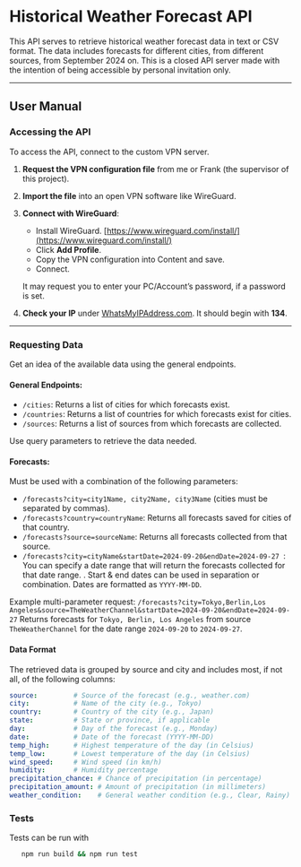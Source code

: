 # Historical Weather Forecast API

This API serves to retrieve historical weather forecast data in text or CSV format. The data includes forecasts for different cities, from different sources, from September 2024 on. This is a closed API server made with the intention of being accessible by personal invitation only.

---

## User Manual

### Accessing the API
To access the API, connect to the custom VPN server.

1. **Request the VPN configuration file** from me or Frank (the supervisor of this project).
2. **Import the file** into an open VPN software like WireGuard.

3. **Connect with WireGuard**:
   - Install WireGuard. [https://www.wireguard.com/install/](https://www.wireguard.com/install/)
   - Click **Add Profile**.
   - Copy the VPN configuration into Content and save.
   - Connect.

   It may request you to enter your PC/Account’s password, if a password is set.

4. **Check your IP** under [WhatsMyIPAddress.com](https://www.whatsmyipaddress.com/). It should begin with **134**.

---

### Requesting Data

Get an idea of the available data using the general endpoints.

#### General Endpoints:

- `/cities`: Returns a list of cities for which forecasts exist.
- `/countries`: Returns a list of countries for which forecasts exist for cities.
- `/sources`: Returns a list of sources from which forecasts are collected.

Use query parameters to retrieve the data needed.

#### Forecasts:

Must be used with a combination of the following parameters:

- `/forecasts?city=city1Name, city2Name, city3Name` (cities must be separated by commas).
- `/forecasts?country=countryName`: Returns all forecasts saved for cities of that country.
- `/forecasts?source=sourceName`: Returns all forecasts collected from that source.
- `/forecasts?city=cityName&startDate=2024-09-20&endDate=2024-09-27 `: You can specify a date range that will return the forecasts collected for that date range. 
. Start & end dates can be used in separation or combination. Dates are formatted as `YYYY-MM-DD`.

Example multi-parameter request: `/forecasts?city=Tokyo,Berlin,Los Angeles&source=TheWeatherChannel&startDate=2024-09-20&endDate=2024-09-27`
Returns forecasts for `Tokyo, Berlin, Los Angeles` from source `TheWeatherChannel` for the date range `2024-09-20` to `2024-09-27`.



#### Data Format

The retrieved data is grouped by source and city and includes most, if not all, of the following columns:

```yaml
source:         # Source of the forecast (e.g., weather.com)
city:           # Name of the city (e.g., Tokyo)
country:        # Country of the city (e.g., Japan)
state:          # State or province, if applicable
day:            # Day of the forecast (e.g., Monday)
date:           # Date of the forecast (YYYY-MM-DD)
temp_high:      # Highest temperature of the day (in Celsius)
temp_low:       # Lowest temperature of the day (in Celsius)
wind_speed:     # Wind speed (in km/h)
humidity:       # Humidity percentage
precipitation_chance: # Chance of precipitation (in percentage)
precipitation_amount: # Amount of precipitation (in millimeters)
weather_condition:    # General weather condition (e.g., Clear, Rainy)
   ```

### Tests 

Tests can be run with 

 ```bash
    npm run build && npm run test
